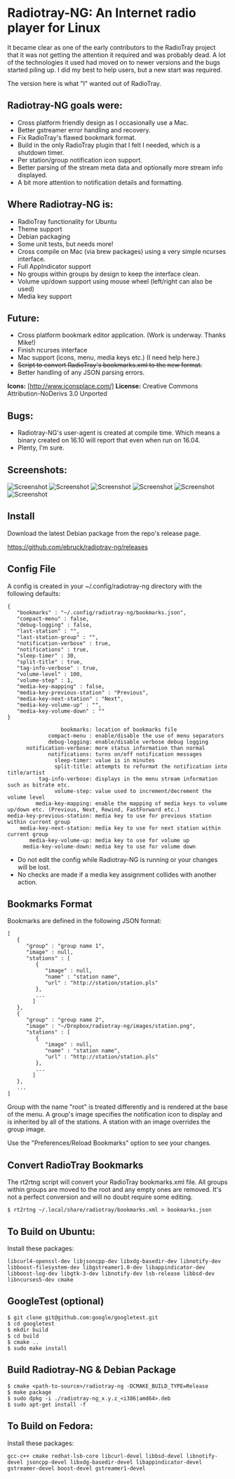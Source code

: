 # Radiotray-NG: An Internet radio player for Linux #

It became clear as one of the early contributors to the RadioTray project that it
was not getting the attention it required and was probably dead. A lot of the 
technologies it used had moved on to newer versions and the bugs started piling up.
I did my best to help users, but a new start was required.

The version here is what "I" wanted out of RadioTray.

## Radiotray-NG goals were: ##

* Cross platform friendly design as I occasionally use a Mac.
* Better gstreamer error handling and recovery.
* Fix RadioTray's flawed bookmark format.
* Build in the only RadioTray plugin that I felt I needed, which is a shutdown timer.
* Per station/group notification icon support.
* Better parsing of the stream meta data and optionally more stream info displayed.
* A bit more attention to notification details and formatting.

## Where Radiotray-NG is: ##

* RadioTray functionality for Ubuntu
* Theme support
* Debian packaging
* Some unit tests, but needs more!
* Cross compile on Mac (via brew packages) using a very simple ncurses interface.
* Full AppIndicator support
* No groups within groups by design to keep the interface clean.
* Volume up/down support using mouse wheel (left/right can also be used)
* Media key support

## Future: ##

* Cross platform bookmark editor application. (Work is underway. Thanks Mike!) 
* Finish ncurses interface
* Mac support (icons, menu, media keys etc.) (I need help here.)
* ~~Script to convert RadioTray's bookmarks.xml to the new format.~~
* Better handling of any JSON parsing errors.

**Icons:** [http://www.iconsplace.com/]
**License:** Creative Commons Attribution-NoDerivs 3.0 Unported

## Bugs: ##

* Radiotray-NG's user-agent is created at compile time. Which means a binary created on 16.10 will report that even when run on 16.04.
* Plenty, I'm sure.

## Screenshots: ##

![Screenshot](images/screenshot_1.png)
![Screenshot](images/screenshot_2.png)
![Screenshot](images/screenshot_3.png)
![Screenshot](images/screenshot_4.png)
![Screenshot](images/screenshot_6.png)
![Screenshot](images/screenshot_5.png)


## Install ##

Download the latest Debian package from the repo's release page.

https://github.com/ebruck/radiotray-ng/releases


## Config File ##

A config is created in your ~/.config/radiotray-ng directory with the following defaults:
```
{
   "bookmarks" : "~/.config/radiotray-ng/bookmarks.json",
   "compact-menu" : false,
   "debug-logging" : false,
   "last-station" : "",
   "last-station-group" : "",
   "notification-verbose" : true,
   "notifications" : true,
   "sleep-timer" : 30,
   "split-title" : true,
   "tag-info-verbose" : true,
   "volume-level" : 100,
   "volume-step" : 1,
   "media-key-mapping" : false,
   "media-key-previous-station" : "Previous",
   "media-key-next-station" : "Next",
   "media-key-volume-up" : "",
   "media-key-volume-down" : ""
}
```
```
                 bookmarks: location of bookmarks file
             compact-menu : enable/disable the use of menu separators
             debug-logging: enable/disable verbose debug logging
      notification-verbose: more status information than normal
             notifications: turns on/off notification messages
               sleep-timer: value is in minutes
               split-title: attempts to reformat the notification into title/artist
          tag-info-verbose: displays in the menu stream information such as bitrate etc.
               volume-step: value used to increment/decrement the volume level
         media-key-mapping: enable the mapping of media keys to volume up/down etc. (Previous, Next, Rewind, FastForward etc.)
media-key-previous-station: media key to use for previous station within current group
    media-key-next-station: media key to use for next station within current group
       media-key-volume-up: media key to use for volume up
     media-key-volume-down: media key to use for volume down

```
* Do not edit the config while Radiotray-NG is running or your changes will be lost.
* No checks are made if a media key assignment collides with another action.


## Bookmarks Format ##

Bookmarks are defined in the following JSON format:
```
[
   {
      "group" : "group name 1",
      "image" : null,
      "stations" : [
         {
            "image" : null,
            "name" : "station name",
            "url" : "http://station/station.pls"
         },
         ...
        ]
   },
   {
      "group" : "group name 2",
      "image" : "~/Dropbox/radiotray-ng/images/station.png",
      "stations" : [
         {
            "image" : null,
            "name" : "station name",
            "url" : "http://station/station.pls"
         },
         ...
        ]
   },
   ...
]
```
Group with the name "root" is treated differently and is rendered at the base of the menu. A group's image specifies the notification icon to display and is inherited by all of the stations. A station with an image overrides the group image.

Use the "Preferences/Reload Bookmarks" option to see your changes.


## Convert RadioTray Bookmarks ##

The rt2rtng script will convert your RadioTray bookmarks.xml file. All groups within groups are moved to the root and any empty ones are removed. It's not a perfect conversion and will no doubt require some editing.

```
$ rt2rtng ~/.local/share/radiotray/bookmarks.xml > bookmarks.json
```


## To Build on Ubuntu: ##

Install these packages:
```
libcurl4-openssl-dev libjsoncpp-dev libxdg-basedir-dev libnotify-dev libboost-filesystem-dev libgstreamer1.0-dev libappindicator-dev libboost-log-dev libgtk-3-dev libnotify-dev lsb-release libbsd-dev libncurses5-dev cmake
```


## GoogleTest (optional) ##
```
$ git clone git@github.com:google/googletest.git
$ cd googletest
$ mkdir build
$ cd build
$ cmake ..
$ sudo make install
```


## Build Radiotray-NG & Debian Package ##
```
$ cmake <path-to-source>/radiotray-ng -DCMAKE_BUILD_TYPE=Release
$ make package
$ sudo dpkg -i ./radiotray-ng_x.y.z_<i386|amd64>.deb
$ sudo apt-get install -f
```


## To Build on Fedora: ##

Install these packages:
```
gcc-c++ cmake redhat-lsb-core libcurl-devel libbsd-devel libnotify-devel jsoncpp-devel libxdg-basedir-devel libappindicator-devel gstreamer-devel boost-devel gstreamer1-devel
```
